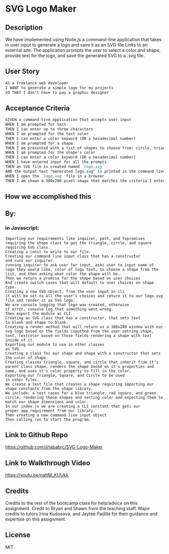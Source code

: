 # SVG Logo Maker

## Description
We have implemented using Node.js a command-line application that takes in user input to generate a logo and save it as an SVG file Links to an external site. The application prompts the user to select a color and shape, provide text for the logo, and save the generated SVG to a .svg file.


## User Story
```md
AS a freelance web developer
I WANT to generate a simple logo for my projects
SO THAT I don't have to pay a graphic designer
```

## Acceptance Criteria
```md
GIVEN a command-line application that accepts user input
WHEN I am prompted for text
THEN I can enter up to three characters
WHEN I am prompted for the text color
THEN I can enter a color keyword (OR a hexadecimal number)
WHEN I am prompted for a shape
THEN I am presented with a list of shapes to choose from: circle, triangle, and square
WHEN I am prompted for the shape's color
THEN I can enter a color keyword (OR a hexadecimal number)
WHEN I have entered input for all the prompts
THEN an SVG file is created named `logo.svg`
AND the output text "Generated logo.svg" is printed in the command line
WHEN I open the `logo.svg` file in a browser
THEN I am shown a 300x200 pixel image that matches the criteria I entered
```

## How we accomplished this

## By:

### in Javascript:
    Importing our requirements like inquirer, path, and fspromises
    requiring the shape class to get the triangle, circle, and square
    requiring SVG class.
    Creating a const to write to our file.
    Creating our command line input class that has a constructor
    and runs our inquirer.
    running inquirer to ask user for input, asks user to input name of logo they would like, color of logo text, to choose a shape from the list, and then asking what color the shape will be.
    Then we return a promise for the shape based on user choices
    And create switch cases that will default to user choices on shape type. 
    Creating a new SVG object, from the user input in cli
    it will be set to all the user's choices and return it to our logo.svg file and render it as SVG logo.
    We are console logging that logo was created, otherwise 
    if error, console log that something went wrong.
    Then export the module as CLI.
    Creating an SVG class that has a constructor, that sets text
    to blank and shape to blank.
    Creating a render method that will return us a 300x200 window with our svg logo based on the fields inputted from the user setting shape, text, textcolor based on those fields rendering a shape with text inside of it.
    Exporting our module to use in other classes
    as SVG.
    Creating a class for our shape and shape with a constructor that sets the color of shape.
    Creating classes triangle, square, and circle that inherit from it's parent class shape, renders the shape based on it's properties and name, and uses it's color property to fill in the color.
    Exporting our Triangle, Square, and Circle to be used
    in other files.
    We create a test file that creates a shape requiring importing our shape constants from the shape library.
    We include: a test cases for a blue triangle, red square, and green circle, rendering these shapes and setting color and expecting them to match our shape dimensions and color.
    In our index.js we are creating a CLI constant that gets our 
    proper app requirement from our library.
    Then creating a new command line input object
    Then calling run to start the program.

## Link to Github Repo
https://github.com/shababrc/SVG-Logo-Maker 

## Link to Walkthrough Video
https://youtu.be/nattM_KUUkk 

## Credits
Credits to the rest of the bootcamp class for help/advice on this assignment. Credit to Bryan and Shawn from the teaching staff. Major credits to tutors Irina Kudosova, and Jaytee Padilla for their guidance
and expertise on this assignment.

## License
MIT